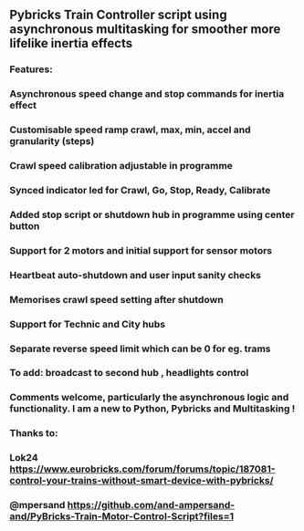 ## Pybricks Train Controller script using asynchronous multitasking for smoother more lifelike inertia effects

### Features:

### Asynchronous speed change and stop commands for inertia effect 
### Customisable speed ramp crawl, max, min, accel and granularity (steps)
### Crawl speed calibration adjustable in programme 
### Synced indicator led for Crawl, Go, Stop, Ready, Calibrate 
### Added stop script or shutdown hub in programme using center button
### Support for 2 motors and initial support for sensor motors
### Heartbeat auto-shutdown and user input sanity checks
### Memorises crawl speed setting after shutdown
### Support for Technic and City hubs 
### Separate reverse speed limit which can be 0 for eg. trams

### To add: broadcast to second hub , headlights control

### Comments welcome, particularly the asynchronous logic and functionality. I am a new to Python, Pybricks and Multitasking !

### Thanks to: 
### Lok24 https://www.eurobricks.com/forum/forums/topic/187081-control-your-trains-without-smart-device-with-pybricks/
### @mpersand https://github.com/and-ampersand-and/PyBricks-Train-Motor-Control-Script?files=1


